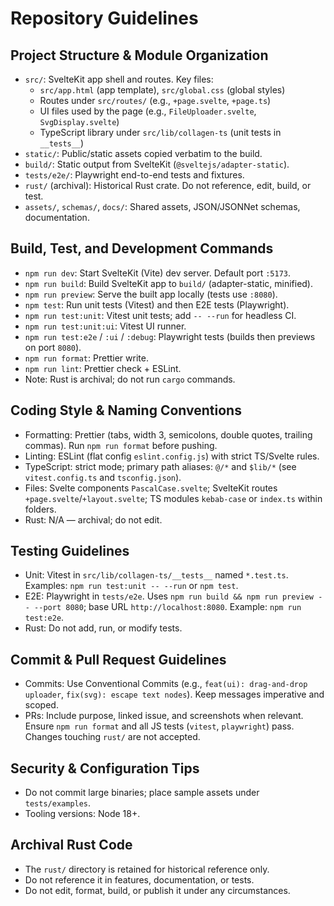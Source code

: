 # Repository Guidelines

## Project Structure & Module Organization

- `src/`: SvelteKit app shell and routes. Key files:
  - `src/app.html` (app template), `src/global.css` (global styles)
  - Routes under `src/routes/` (e.g., `+page.svelte`, `+page.ts`)
  - UI files used by the page (e.g., `FileUploader.svelte`, `SvgDisplay.svelte`)
  - TypeScript library under `src/lib/collagen-ts` (unit tests in `__tests__`)
- `static/`: Public/static assets copied verbatim to the build.
- `build/`: Static output from SvelteKit (`@sveltejs/adapter-static`).
- `tests/e2e/`: Playwright end-to-end tests and fixtures.
- `rust/` (archival): Historical Rust crate. Do not reference, edit, build, or test.
- `assets/`, `schemas/`, `docs/`: Shared assets, JSON/JSONNet schemas, documentation.

## Build, Test, and Development Commands

- `npm run dev`: Start SvelteKit (Vite) dev server. Default port `:5173`.
- `npm run build`: Build SvelteKit app to `build/` (adapter-static, minified).
- `npm run preview`: Serve the built app locally (tests use `:8080`).
- `npm test`: Run unit tests (Vitest) and then E2E tests (Playwright).
- `npm run test:unit`: Vitest unit tests; add `-- --run` for headless CI.
- `npm run test:unit:ui`: Vitest UI runner.
- `npm run test:e2e` / `:ui` / `:debug`: Playwright tests (builds then previews on port `8080`).
- `npm run format`: Prettier write.
- `npm run lint`: Prettier check + ESLint.
- Note: Rust is archival; do not run `cargo` commands.

## Coding Style & Naming Conventions

- Formatting: Prettier (tabs, width 3, semicolons, double quotes, trailing commas). Run `npm run format` before pushing.
- Linting: ESLint (flat config `eslint.config.js`) with strict TS/Svelte rules.
- TypeScript: strict mode; primary path aliases: `@/*` and `$lib/*` (see `vitest.config.ts` and `tsconfig.json`).
- Files: Svelte components `PascalCase.svelte`; SvelteKit routes `+page.svelte`/`+layout.svelte`; TS modules `kebab-case` or `index.ts` within folders.
- Rust: N/A — archival; do not edit.

## Testing Guidelines

- Unit: Vitest in `src/lib/collagen-ts/__tests__` named `*.test.ts`. Examples: `npm run test:unit -- --run` or `npm test`.
- E2E: Playwright in `tests/e2e`. Uses `npm run build && npm run preview -- --port 8080`; base URL `http://localhost:8080`. Example: `npm run test:e2e`.
- Rust: Do not add, run, or modify tests.

## Commit & Pull Request Guidelines

- Commits: Use Conventional Commits (e.g., `feat(ui): drag-and-drop uploader`,
  `fix(svg): escape text nodes`). Keep messages imperative and scoped.
- PRs: Include purpose, linked issue, and screenshots when relevant. Ensure
  `npm run format` and all JS tests (`vitest`, `playwright`) pass. Changes
  touching `rust/` are not accepted.

## Security & Configuration Tips

- Do not commit large binaries; place sample assets under `tests/examples`.
- Tooling versions: Node 18+.

## Archival Rust Code

- The `rust/` directory is retained for historical reference only.
- Do not reference it in features, documentation, or tests.
- Do not edit, format, build, or publish it under any circumstances.
